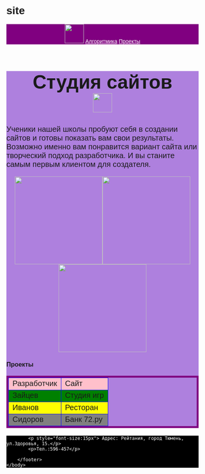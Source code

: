 # site
<html>
    <title>Сайты на заказ</title>
    <body style="font-family:sans-serif;">
        <header style="background-color:purple">
            <img src="https://drive.google.com/uc?export=view&id=1_TSmUe90QiBqfhhUTahVvDRrGjpxdw-S" height="50px"/>
            <a href="https://algoritmika.org/" style="color:white">Алгоритмика</a>
            <a href="#proects" style="color:white">Проекты</a>
        </header>
        <main style="background-color:#AE80DE">
            <h1 style="font-size:50px;background-color:#AE80DE; text-align:center">Студия сайтов<br/>
            <img src="https://drive.google.com/uc?export=view&id=1KO_CyoCzc-Kh-4-w4If_6kUeqkK-iw8J" height="50px"/></h1>
            <p style="font-size:20px">Ученики нашей школы пробуют себя в создании сайтов и готовы показать вам свои результаты. Возможно именно вам понравится вариант сайта или творческий подход разработчика. И вы станите самым первым клиентом для создателя.</p>
           <p style="text-align:center"> <img src="https://drive.google.com/uc?export=view&id=1j04rNjGw_cRWKVq3L4pclpL5YNUiII-Y" height="230px";/><img src="https://drive.google.com/uc?export=view&id=1Q-uOT281asm-W1urDHaEfcAmJlE117fo" height="230px";/><img src="https://drive.google.com/uc?export=view&id=1sPOfF-kwlkzO3SlbUOSFmYJ1Q734El_x" height="230px";/> </p>
            <h3 id="proects">Проекты</h3>
     <table style="border:5px solid purple; border-collapse: collapse; font-size:20px">
        <tr style="background-color: pink; border:1px solid deeppink;">
            <td style="border:1px solid blue;">Разработчик</td>
            <td style="border:1px solid blue;">Сайт</td>
       </tr>
        <tr style="background-color: green; border:1px solid deeppink;">
            <td style="border:1px solid blue;">Зайцев</td>
            <td style="border:1px solid blue;">Студия игр</td>
       </tr>
       <tr style="background-color: yellow; border:1px solid deeppink;">
            <td style="border:1px solid blue;">Иванов</td>
            <td style="border:1px solid blue;">Ресторан</td>
        </tr>
       <tr style="background-color: gray; border:1px solid deeppink;">
            <td style="border:1px solid blue;">Сидоров</td>
            <td style="border:1px solid blue;">Банк 72.ру</td>
       </tr>
    </table>
        </main>
        <footer style="background-color:black;color:white;">
            
            <p style="font-size:15px"> Адрес: Рейтания, город Тюмень, ул.Здоровья, 15.</p>
            <p>Тел.:596-457</p>
    
        </footer>
    </body>
</html>
